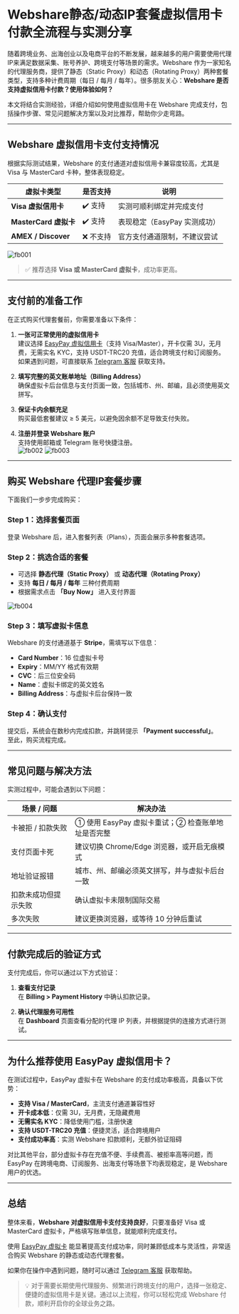 # Webshare静态/动态IP套餐虚拟信用卡付款全流程与实测分享

随着跨境业务、出海创业以及电商平台的不断发展，越来越多的用户需要使用代理IP来满足数据采集、账号养护、跨境支付等场景的需求。Webshare 作为一家知名的代理服务商，提供了静态（Static Proxy）和动态（Rotating Proxy）两种套餐类型，支持多种计费周期（每日 / 每月 / 每年）。很多朋友关心：**Webshare 是否支持虚拟信用卡付款？使用体验如何？**  

本文将结合实测经验，详细介绍如何使用虚拟信用卡在 Webshare 完成支付，包括操作步骤、常见问题解决方案以及对比推荐，帮助你少走弯路。

---

## Webshare 虚拟信用卡支付支持情况

根据实际测试结果，Webshare 的支付通道对虚拟信用卡兼容度较高，尤其是 Visa 与 MasterCard 卡种，整体表现稳定。

| 虚拟卡类型       | 是否支持 | 说明                                                |
|------------------|----------|---------------------------------------------------|
| **Visa 虚拟信用卡**   | ✔️ 支持  | 实测可顺利绑定并完成支付                          |
| **MasterCard 虚拟卡** | ✔️ 支持  | 表现稳定（EasyPay 实测成功）                     |
| **AMEX / Discover** | ❌ 不支持 | 官方支付通道限制，不建议尝试                      |

![fb001](https://github.com/ChoiY96/Webshare/raw/main/fb001.png)
> ✅ 推荐选择 **Visa 或 MasterCard 虚拟卡**，成功率更高。

---

## 支付前的准备工作

在正式购买代理套餐前，你需要准备以下条件：

1. **一张可正常使用的虚拟信用卡**  
   建议选择 [EasyPay 虚拟信用卡](https://easy-pay.site/home?ref=RVBFc3VUQ3dOSEAxMQ==)（支持 Visa/Master），开卡仅需 3U，无月费，无需实名 KYC，支持 USDT-TRC20 充值，适合跨境支付和订阅服务。  
   如果遇到问题，可直接联系 [Telegram 客服](https://t.me/easypay_u) 获取支持。  

2. **填写完整的英文账单地址（Billing Address）**  
   确保虚拟卡后台信息与支付页面一致，包括城市、州、邮编，且必须使用英文拼写。  

3. **保证卡内余额充足**  
   购买最低套餐建议 ≥ 5 美元，以避免因余额不足导致支付失败。  

4. **注册并登录 Webshare 账户**  
   支持使用邮箱或 Telegram 账号快捷注册。  
![fb002](https://github.com/ChoiY96/Webshare/raw/main/fb002.png)
![fb003](https://github.com/ChoiY96/Webshare/raw/main/fb003.png)
---

## 购买 Webshare 代理IP套餐步骤

下面我们一步步完成购买：

### Step 1：选择套餐页面
登录 Webshare 后，进入套餐列表（Plans），页面会展示多种套餐选项。

### Step 2：挑选合适的套餐
- 可选择 **静态代理（Static Proxy）** 或 **动态代理（Rotating Proxy）**  
- 支持 **每日 / 每月 / 每年** 三种付费周期  
- 根据需求点击 **「Buy Now」** 进入支付界面

![fb004](https://github.com/ChoiY96/Webshare/raw/main/fb004.png)

### Step 3：填写虚拟卡信息
Webshare 的支付通道基于 **Stripe**，需填写以下信息：  
- **Card Number**：16 位虚拟卡号  
- **Expiry**：MM/YY 格式有效期  
- **CVC**：后三位安全码  
- **Name**：虚拟卡绑定的英文姓名  
- **Billing Address**：与虚拟卡后台保持一致  

### Step 4：确认支付
提交后，系统会在数秒内完成扣款，并跳转提示 **「Payment successful」**。  
至此，购买流程完成。

---

## 常见问题与解决方法

实测过程中，可能会遇到以下问题：

| 场景 / 问题                  | 解决办法                                                                 |
|-------------------------------|------------------------------------------------------------------------|
| 卡被拒 / 扣款失败             | ① 使用 EasyPay 虚拟卡重试；② 检查账单地址是否完整                   |
| 支付页面卡死                  | 建议切换 Chrome/Edge 浏览器，或开启无痕模式                          |
| 地址验证报错                  | 城市、州、邮编必须英文拼写，并与虚拟卡后台一致                       |
| 扣款未成功但提示失败           | 确认虚拟卡未限制国际交易                                              |
| 多次失败                      | 建议更换浏览器，或等待 10 分钟后重试                                 |

---

## 付款完成后的验证方式

支付完成后，你可以通过以下方式验证：

1. **查看支付记录**  
   在 **Billing > Payment History** 中确认扣款记录。  

2. **确认代理服务可用性**  
   在 **Dashboard** 页面查看分配的代理 IP 列表，并根据提供的连接方式进行测试。  

---

## 为什么推荐使用 EasyPay 虚拟信用卡？

在测试过程中，EasyPay 虚拟卡在 Webshare 的支付成功率极高，具备以下优势：  

- **支持 Visa / MasterCard**，主流支付通道兼容性好  
- **开卡成本低**：仅需 3U，无月费，无隐藏费用  
- **无需实名 KYC**：降低使用门槛，注册快速  
- **支持 USDT-TRC20 充值**：便捷灵活，适合跨境用户  
- **支付成功率高**：实测 Webshare 扣款顺利，无额外验证阻碍  

对比其他平台，部分虚拟卡存在充值不便、手续费高、被拒率高等问题，而 EasyPay 在跨境电商、订阅服务、出海支付等场景下均表现稳定，是 Webshare 用户的优选。  

---

## 总结

整体来看，**Webshare 对虚拟信用卡支付支持良好**，只要准备好 Visa 或 MasterCard 虚拟卡，严格填写账单信息，就能顺利完成支付。  

使用 [EasyPay 虚拟卡](https://easy-pay.site/home?ref=RVBFc3VUQ3dOSEAxMQ==) 能显著提高支付成功率，同时兼顾低成本与灵活性，非常适合购买 Webshare 的静态或动态代理套餐。  

如果你在操作中遇到问题，随时可以通过 [Telegram 客服](https://t.me/easypay_u) 获取帮助。  

> 💡 对于需要长期使用代理服务、频繁进行跨境支付的用户，选择一张稳定、便捷的虚拟信用卡是关键。通过以上流程，你可以轻松完成 Webshare 付款，顺利开启你的全球业务之路。

